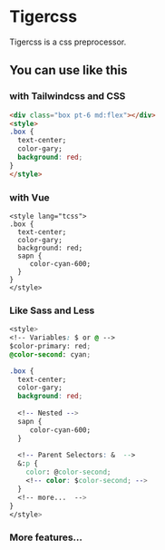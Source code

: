 # Tigercss
Tigercss is a css preprocessor.

## You can use like this

### with Tailwindcss and CSS
```html
<div class="box pt-6 md:flex"></div>
<style>
.box {
  text-center;
  color-gary;
  background: red; 
}
</style>
```

### with Vue
```vue
<style lang="tcss">
.box {
  text-center;
  color-gary;
  background: red; 
  sapn {
     color-cyan-600;
  }
}
</style>
```

### Like Sass and Less
```css
<style>
<!-- Variables: $ or @ -->
$color-primary: red;
@color-second: cyan;

.box {
  text-center;
  color-gary;
  background: red; 
  
  <!-- Nested -->
  sapn {
     color-cyan-600;
  }
  
  <!-- Parent Selectors: &  -->
  &:p {
    color: @color-second;
    <!-- color: $color-second; -->
  }
  <!-- more...  -->
}
</style>
```

### More features...
